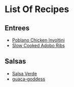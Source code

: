 # List Of Recipes

## Entrees

- [Poblano Chicken Involtini](./recipes/poblanoChickenInvoltini.md)
- [Slow Cooked Adobo Ribs](./recipes/adoboRibs)

## Salsas

- [Salsa Verde](./salsas/salsverde.md)
- [guaca-goddess](./salsas/guacaGodess.md)
